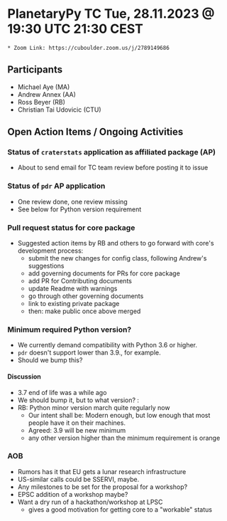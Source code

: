 # PlanetaryPy TC  Tue, 28.11.2023 @ 19:30 UTC 21:30 CEST
	* Zoom Link: https://cuboulder.zoom.us/j/2789149686

## Participants
- Michael Aye (MA)
- Andrew Annex (AA)
- Ross Beyer (RB)
- Christian Tai Udovicic (CTU)

## Open Action Items / Ongoing Activities

### Status of `craterstats` application as affiliated package (AP)
- About to send email for TC team review before posting it to issue
  
### Status of `pdr` AP application
- One review done, one review missing
- See below for Python version requirement

### Pull request status for core package
- Suggested action items by RB and others to go forward with core's development process:
  - submit the new changes for config class, following Andrew's suggestions
  - add governing documents for PRs for core package
  - add PR for Contributing documents
  - update Readme with warnings
  - go through other governing documents
  - link to existing private package
  - then: make public once above merged

  
### Minimum required Python version?
- We currently demand compatibility with Python 3.6 or higher.
- `pdr` doesn't support lower than 3.9., for example.
- Should we bump this?

#### Discussion
- 3.7 end of life was a while ago
- We should bump it, but to what version? :
- RB: Python minor version march quite regularly now
  - Our intent shall be: Modern enough, but low enough that most people have it on their machines.
  - Agreed: 3.9 will be new minimum
  - any other version higher than the minimum requirement is orange

### AOB
- Rumors has it that EU gets a lunar research infrastructure
- US-similar calls could be SSERVI, maybe.
- Any milestones to be set for the proposal for a workshop?
- EPSC addition of a workshop maybe?
- Want a dry run of a hackathon/workshop at LPSC
  - gives a good motivation for getting core to a "workable" status
